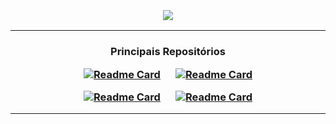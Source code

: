 
<h3 align="center">
  <br>
  <img src="https://github.com/alecomparini-dev/alecomparini-dev/assets/76792477/98b7fb43-6089-48b5-a16c-489a9cf2524a" >
  <br>
</h3>


---
<h3 align="center">

  Principais Repositórios
  
[![Readme Card](https://github-readme-stats.vercel.app/api/pin/?username=alecomparini-dev&repo=Hangman&theme=calm)](https://github.com/alecomparini-dev/Hangman)
&emsp;
[![  Readme Card ](https://github-readme-stats.vercel.app/api/pin/?username=alecomparini-dev&repo=Smaapper&show_owner=false&theme=nord)](https://github.com/alecomparini-dev/Smaapper)

[![Readme Card](https://github-readme-stats.vercel.app/api/pin/?username=alecomparini-dev&repo=currency-conversion-mvp&show_owner=false&theme=material-palenight)](https://github.com/alecomparini-dev/currency-conversion-mvp)
&emsp;
[![Readme Card](https://github-readme-stats.vercel.app/api/pin/?username=alecomparini-dev&repo=MentoriaCodandoComMoa&show_owner=false&theme=vue-dark)](https://github.com/alecomparini-dev/MentoriaCodandoComMoa)

</h3>

---
